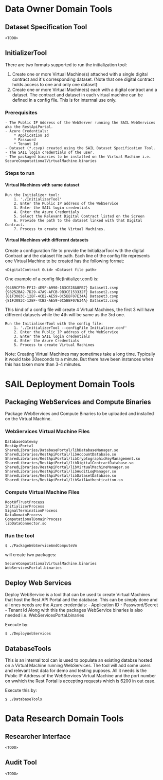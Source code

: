 # Data Owner Domain Tools

## Dataset Specification Tool
    <TODO>

## InitializerTool
There are two formats supported to run the initialization tool:

1. Create one or more Virtual Machine(s) attached with a single digital contract and it's corresponding dataset. (Note that one digital contract holds access to one and only one dataset)
2. Create one or more Virtual Machine(s) each with a digital contract and a dataset. The contract and dataset in each virtual machine can be defined in a config file. This is for interrnal use only.

### Prerequisites
    - The Public IP Address of the WebServer running the SAIL WebServices aka the RestApiPortal.
    - Azure Credentials:
        * Application Id
        * Password
        * Tenant Id
    - Dataset (*.csvp) created using the SAIL Dataset Specification Tool.
    - The SAIL login credentials of the user.
    - The packaged binaries to be installed on the Virtual Machine i.e. SecureComputationalVirtualMachine.binaries

### Steps to run
#### Virtual Machines with same dataset
    Run the Initializer tool:
        1. './InitializarTool'
        2. Enter the Public IP address of the WebService
        3. Enter the SAIL login credentials
        4. Enter the Azure Credentials
        5. Select the Relevant Digital Contract listed on the Screen
        6. Provide the path to the dataset linked with that Digital Contract.
        7. Process to create the Virtual Machines.

#### Virtual Machines with different datasets

Create a configuration file to provide the InitializarTool with the digital Contract and the dataset file path. Each line of the config file represents one Virtual Machine to be created has the following format:

    <DigitalContract Guid> <Dataset file path>

One example of a config file(Initializer.conf) is:
```
{9489CF70-FF12-4E9F-A990-183CE28A0FB7} Dataset1.csvp
{98252BA2-7D29-47A9-AFCB-9B3CE153332F} Dataset2.csvp
{81F3083C-12BF-4CB2-AE59-0C5BBF07E34A} Dataset3.csvp
{81F3083C-12BF-4CB2-AE59-0C5BBF07E34A} Dataset3.csvp
```
This kind of a config file will create 4 Virtual Machines, the first 3 will have different datasets while the 4th will be same as the 3rd one.

    Run the InitialiserTool with the config file:
        1. './InitializerTool --configFile Initializer.conf'
        2. Enter the Public IP address of the WebService
        3. Enter the SAIL login credentials
        4. Enter the Azure Credentials
        5. Process to create Virtual Machines

Note: Creating Virtual Machines may sometimes take a long time. Typically it would take 30seconds to a minute. But there have been instances when this has taken more than 3-4 minutes.


# SAIL Deployment Domain Tools

## Packaging WebServices and Compute Binaries
Package WebServices and Compute Binaries to be uploaded and installed on the Virtual Machine.

### WebServices Virtual Machine Files
    DatabaseGateway
    RestApiPortal
    SharedLibraries/DatabasePortal/libDatabaseManager.so
    SharedLibraries/RestApiPortal/libAccountDatabase.so
    SharedLibraries/RestApiPortal/libCryptographicKeyManagement.so
    SharedLibraries/RestApiPortal/libDigitalContractDatabase.so
    SharedLibraries/RestApiPortal/libVirtualMachineManager.so
    SharedLibraries/RestApiPortal/libAuditLogManager.so
    SharedLibraries/RestApiPortal/libDatasetDatabase.so
    SharedLibraries/RestApiPortal/libSailAuthentication.so

### Compute Virtual Machine Files
    RootOfTrustProcess
    InitializerProcess
    SignalTerminationProcess
    DataDomainProcess
    ComputationalDomainProcess
    libDataConnector.so

### Run the tool
    $ ./PackageWebServiceAndComputeVm
will create two packages:

    SecureComputationalVirtualMachine.binaries
    WebServicesPortal.binaries

## Deploy Web Services
Deploy WebService is a tool that can be used to create Virtual Machines that host the Rest API Portal and the database.
This can be simply done and all ones needs are the Azure credentials:
    - Application ID
    - Password/Secret
    - Tenant Id
Along with this the packages WebService binaries is also needed i.e. WebServicesPortal.binaries

Execute by:

    $ ./DeployWebServices

## DatabaseTools
This is an internal tool can is used to populate an existing databse hosted on a Virtual Machine running WebServices. The tool will add some users and relevant test data for demo and testing puposes.
All it needs is the Public IP Address of the WebServices Virtual Machine and the port number on wwhich the Rest Portal is accepting requests which is 6200 in out case.

Execute this by:

    $ ./DatabaseTools

# Data Research Domain Tools

## Researcher Interface
    <TODO>

## Audit Tool
    <TODO>
